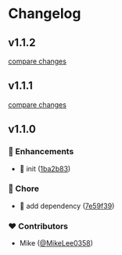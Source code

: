 # Changelog


## v1.1.2

[compare changes](https://github.com/ESCSS-labs/compare/v1.1.1...v1.1.2)

## v1.1.1

[compare changes](https://github.com/ESCSS-labs/compare/v1.1.0...v1.1.1)

## v1.1.0


### 🚀 Enhancements

- 🎸 init ([1ba2b83](https://github.com/ESCSS-labs/commit/1ba2b83))

### 🏡 Chore

- 🤖 add dependency ([7e59f39](https://github.com/ESCSS-labs/commit/7e59f39))

### ❤️ Contributors

- Mike ([@MikeLee0358](https://github.com/MikeLee0358))

